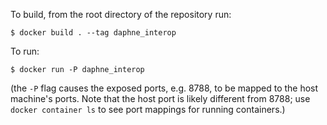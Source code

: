 To build, from the root directory of the repository run:

```
$ docker build . --tag daphne_interop
```

To run:

```
$ docker run -P daphne_interop
```

(the `-P` flag causes the exposed ports, e.g. 8788, to be mapped to the host
machine's ports. Note that the host port is likely different from 8788; use
`docker container ls` to see port mappings for running containers.)